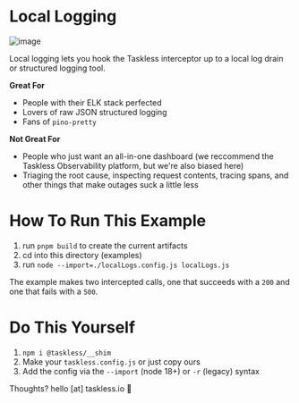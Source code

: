 # Local Logging
![image](https://github.com/taskless/shim/assets/1795/2c333778-3952-4252-a525-1a75568c6d89)

Local logging lets you hook the Taskless interceptor up to a local log drain or structured logging tool.

**Great For**
* People with their ELK stack perfected
* Lovers of raw JSON structured logging
* Fans of `pino-pretty`

**Not Great For**
* People who just want an all-in-one dashboard (we reccommend the Taskless Observability platform, but we're also biased here)
* Triaging the root cause, inspecting request contents, tracing spans, and other things that make outages suck a little less

# How To Run This Example

1. run `pnpm build` to create the current artifacts
2. cd into this directory (examples)
3. run `node --import=./localLogs.config.js localLogs.js`

The example makes two intercepted calls, one that succeeds with a `200` and one that fails with a `500`.

# Do This Yourself
1. `npm i @taskless/__shim`
2. Make your `taskless.config.js` or just copy ours
3. Add the config via the `--import` (node 18+) or `-r` (legacy) syntax

Thoughts? hello [at] taskless.io 💝
